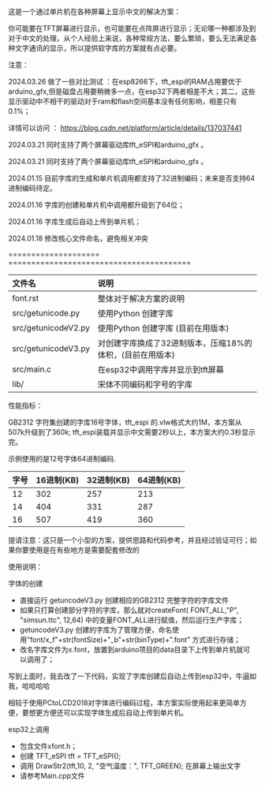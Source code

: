 这是一个通过单片机在各种屏幕上显示中文的解决方案：

你可能要在TFT屏幕进行显示，也可能要在点阵屏进行显示；无论哪一种都涉及到对于中文的处理，从个人经验上来说，各种常规方法，要么繁琐，要么无法满足各种文字通讯的显示，所以提供软字库的方案就有点必要。




注意：

2024.03.26 做了一些对比测试 ：在esp8266下，tft_espi的RAM占用要优于arduino_gfx,但是磁盘占用要稍微多一点，在esp32下两者相差不大；其二，这些显示驱动中不相干的驱动对于ram和flash空间基本没有任何影响，相差只有0.1%；

详情可以访问 ：  https://blog.csdn.net/platform/article/details/137037441
 
2024.03.21 同时支持了两个屏幕驱动库tft_eSPI和arduino_gfx 。

2024.03.21 同时支持了两个屏幕驱动库tft_eSPI和arduino_gfx 。

2024.01.15 目前字库的生成和单片机调用都支持了32进制编码；未来是否支持64进制编码待定。

2024.01.16 字库的创建和单片机中调用都升级到了64位；

2024.01.16 字库生成后自动上传到单片机；

2024.01.18 修改核心文件命名，避免相关冲突 



==================== ======================================== 


| 文件名                  | 说明  |    
|:------------------|:-----------------------------------------------------------------------|
| font.rst                | 整体对于解决方案的说明  |
| src/getunicode.py       | 使用Python 创建字库  |
| src/getunicodeV2.py       | 使用Python 创建字库 (目前在用版本) |
| src/getunicodeV3.py       | 对创建字库换成了32进制版本，压缩18%的体积，(目前在用版本)|
| src/main.c              | 在esp32中调用字库并显示到tft屏幕  |
| lib/        | 宋体不同编码和字号的字库  | 


性能指标：

GB2312 字符集创建的字库16号字体，tft_espi 的.vlw格式大约1M，本方案从507k升级到了360k; tft_espi装载并显示中文需要2秒以上，本方案大约0.3秒显示完。

示例使用的是12号字体64进制编码.





| 字号                  |   16进制(KB)   |    32进制(KB)       |   64进制(KB)   | 
|:------------------|:-------------|:------------|:---------------------|
| 12                    | 302        | 257  |   213     |
| 14                    | 404        | 331  |   287  |
| 16                    | 507        | 419  |   360  |


提请注意：这只是一个小型的方案，提供思路和代码参考，并且经过验证可行；如果你要使用是在有些地方是需要配套修改的

使用说明：

字体的创建
 
 - 直接运行 getuncodeV3.py 创建相应的GB2312 完整字符的字库文件
 - 如果只打算创建部分字符的字库，那么就对createFont( FONT_ALL,"P", "simsun.ttc", 12,64) 中的变量FONT_ALL进行赋值，然后运行生产字库；
 - getuncodeV3.py 创建的字库为了管理方便，命名使用"font/x_f"+str(fontSize)+"_b"+str(binType)+".font" 方式进行存储；
 - 改名字库文件为x.font，放置到arduino项目的data目录下上传到单片机就可以调用了；
 
 写到上面时，我去改了一下代码，实现了字库创建后自动上传到esp32中，牛逼如我，哈哈哈哈

 相较于使用PCtoLCD2018对字体进行编码过程，本方案实际使用起来更简单方便，要想更方便还可以实现字体生成后自动上传到单片机。

esp32上调用

 - 包含文件xfont.h；
 - 创建 TFT_eSPI tft = TFT_eSPI();
 - 调用 DrawStr2(tft,10, 2, "空气温度：", TFT_GREEN); 在屏幕上输出文字
 - 请参考Main.cpp文件


